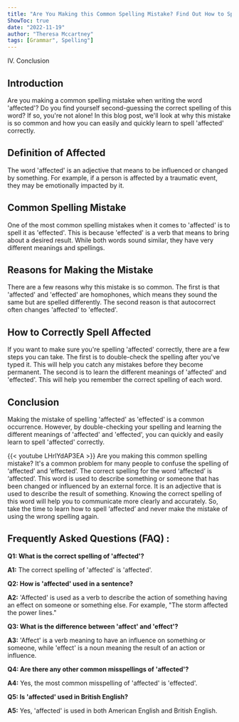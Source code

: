 ```yaml
---
title: "Are You Making this Common Spelling Mistake? Find Out How to Spell 'Affected' Now!"
ShowToc: true 
date: "2022-11-19"
author: "Theresa Mccartney" 
tags: [Grammar", Spelling"]
---
```

IV. Conclusion

## Introduction
Are you making a common spelling mistake when writing the word 'affected'? Do you find yourself second-guessing the correct spelling of this word? If so, you're not alone! In this blog post, we'll look at why this mistake is so common and how you can easily and quickly learn to spell 'affected' correctly. 

## Definition of Affected
The word 'affected' is an adjective that means to be influenced or changed by something. For example, if a person is affected by a traumatic event, they may be emotionally impacted by it. 

## Common Spelling Mistake
One of the most common spelling mistakes when it comes to 'affected' is to spell it as 'effected'. This is because 'effected' is a verb that means to bring about a desired result. While both words sound similar, they have very different meanings and spellings. 

## Reasons for Making the Mistake
There are a few reasons why this mistake is so common. The first is that 'affected' and 'effected' are homophones, which means they sound the same but are spelled differently. The second reason is that autocorrect often changes 'affected' to 'effected'. 

## How to Correctly Spell Affected
If you want to make sure you're spelling 'affected' correctly, there are a few steps you can take. The first is to double-check the spelling after you've typed it. This will help you catch any mistakes before they become permanent. The second is to learn the different meanings of 'affected' and 'effected'. This will help you remember the correct spelling of each word. 

## Conclusion
Making the mistake of spelling 'affected' as 'effected' is a common occurrence. However, by double-checking your spelling and learning the different meanings of 'affected' and 'effected', you can quickly and easily learn to spell 'affected' correctly.

{{< youtube LHrlYdAP3EA >}} 
Are you making this common spelling mistake? It's a common problem for many people to confuse the spelling of ‘affected’ and ‘effected’. The correct spelling for the word ‘affected’ is ‘affected’. This word is used to describe something or someone that has been changed or influenced by an external force. It is an adjective that is used to describe the result of something. Knowing the correct spelling of this word will help you to communicate more clearly and accurately. So, take the time to learn how to spell ‘affected’ and never make the mistake of using the wrong spelling again.

## Frequently Asked Questions (FAQ) :
**Q1: What is the correct spelling of 'affected'?**

**A1:** The correct spelling of 'affected' is 'affected'.

**Q2: How is 'affected' used in a sentence?**

**A2:** 'Affected' is used as a verb to describe the action of something having an effect on someone or something else. For example, "The storm affected the power lines."

**Q3: What is the difference between 'affect' and 'effect'?**

**A3:** 'Affect' is a verb meaning to have an influence on something or someone, while 'effect' is a noun meaning the result of an action or influence.

**Q4: Are there any other common misspellings of 'affected'?**

**A4:** Yes, the most common misspelling of 'affected' is 'effected'.

**Q5: Is 'affected' used in British English?**

**A5:** Yes, 'affected' is used in both American English and British English.





